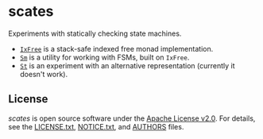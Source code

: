 <!--

   Copyright 2016-2018 Daniel Urban and contributors listed in AUTHORS

   Licensed under the Apache License, Version 2.0 (the "License");
   you may not use this file except in compliance with the License.
   You may obtain a copy of the License at

       http://www.apache.org/licenses/LICENSE-2.0

   Unless required by applicable law or agreed to in writing, software
   distributed under the License is distributed on an "AS IS" BASIS,
   WITHOUT WARRANTIES OR CONDITIONS OF ANY KIND, either express or implied.
   See the License for the specific language governing permissions and
   limitations under the License.

--->

# scates

Experiments with statically checking state machines.

- [`IxFree`](src/main/scala/com/example/IxFree.scala) is a stack-safe indexed free monad implementation.
- [`Sm`](src/main/scala/com/example/Sm.scala) is a utility for working with FSMs, built on `IxFree`.
- [`St`](src/main/scala/com/example/St.scala) is an experiment with an alternative representation (currently it doesn't work).

## License

*scates* is open source software under the [Apache License v2.0](https://www.apache.org/licenses/LICENSE-2.0).
For details, see the [LICENSE.txt](LICENSE.txt), [NOTICE.txt](NOTICE.txt), and [AUTHORS](AUTHORS) files.
